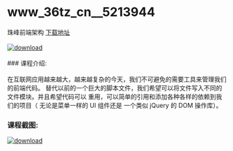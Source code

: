 # www_36tz_cn__5213944
珠峰前端架构
[下载地址](http://www.36tz.cn/article/5213944 "下载地址")
<br/></br>[![download](http://36tz.cn/muke_img/2020_06_1-83-300x149.png "下载地址")](http://www.36tz.cn/article/5213944 "下载地址")
<br/></br>### 课程介绍:<br/></br>在互联网应用越来越大，越来越复杂的今天，我们不可避免的需要工具来管理我们的前端代码。 替代以前的一个巨大的脚本文件，我们希望可以将文件写入不同的文件模块。并且希望代码可以 重用，可以简单的引用和添加各种各样的依赖到我们的项目（ 无论是菜单一样的 UI 组件还是 一个类似 jQuery 的 DOM 操作库）。

### 课程截图:
[![download](http://36tz.cn/muke_img/2020_06_2-90.png "下载地址")](http://www.36tz.cn/article/5213944 "下载地址")
